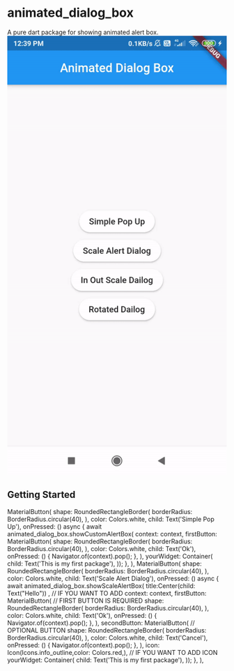 # animated_dialog_box

A pure dart package for showing animated alert box.
![Alt Text](https://github.com/Shubham-Narkhede/animated_dialog_box/blob/master/animated_box_example/animated_alert_box.gif)
## Getting Started
MaterialButton(
            shape: RoundedRectangleBorder(
              borderRadius: BorderRadius.circular(40),
            ),
            color: Colors.white,
            child: Text('Simple Pop Up'),
            onPressed: () async {
              await animated_dialog_box.showCustomAlertBox(
                  context: context,
                  firstButton: MaterialButton(
                    shape: RoundedRectangleBorder(
                      borderRadius: BorderRadius.circular(40),
                    ),
                    color: Colors.white,
                    child: Text('Ok'),
                    onPressed: () {
                      Navigator.of(context).pop();
                    },
                  ),
                  yourWidget: Container(
                    child: Text('This is my first package'),
                  ));
            },
          ),
          MaterialButton(
            shape: RoundedRectangleBorder(
              borderRadius: BorderRadius.circular(40),
            ),
            color: Colors.white,
            child: Text('Scale Alert Dialog'),
            onPressed: () async {
              await animated_dialog_box.showScaleAlertBox(
                  title:Center(child: Text("Hello")) , // IF YOU WANT TO ADD
                  context: context,
                  firstButton: MaterialButton(
                    // FIRST BUTTON IS REQUIRED
                    shape: RoundedRectangleBorder(
                      borderRadius: BorderRadius.circular(40),
                    ),
                    color: Colors.white,
                    child: Text('Ok'),
                    onPressed: () {
                      Navigator.of(context).pop();
                    },
                  ),
                  secondButton: MaterialButton(
                    // OPTIONAL BUTTON
                    shape: RoundedRectangleBorder(
                      borderRadius: BorderRadius.circular(40),
                    ),
                    color: Colors.white,
                    child: Text('Cancel'),
                    onPressed: () {
                      Navigator.of(context).pop();
                    },
                  ),
                  icon: Icon(Icons.info_outline,color: Colors.red,), // IF YOU WANT TO ADD ICON
                  yourWidget: Container(
                    child: Text('This is my first package'),
                  ));
            },
          ),
